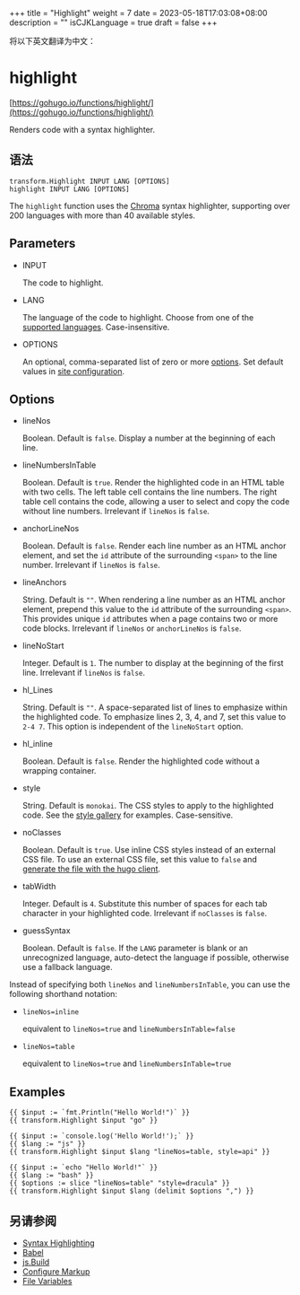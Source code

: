 +++
title = "Highlight"
weight = 7
date = 2023-05-18T17:03:08+08:00
description = ""
isCJKLanguage = true
draft = false
+++

将以下英文翻译为中文：
# highlight

[https://gohugo.io/functions/highlight/](https://gohugo.io/functions/highlight/)

Renders code with a syntax highlighter.

## 语法

```
transform.Highlight INPUT LANG [OPTIONS]
highlight INPUT LANG [OPTIONS]
```

The `highlight` function uses the [Chroma](https://github.com/alecthomas/chroma) syntax highlighter, supporting over 200 languages with more than 40 available styles.

## Parameters 

- INPUT

  The code to highlight.

- LANG

  The language of the code to highlight. Choose from one of the [supported languages](https://gohugo.io/content-management/syntax-highlighting#list-of-chroma-highlighting-languages). Case-insensitive.

- OPTIONS

  An optional, comma-separated list of zero or more [options](https://gohugo.io/functions/highlight/#options). Set default values in [site configuration](https://gohugo.io/getting-started/configuration-markup#highlight).

## Options 

- lineNos

  Boolean. Default is `false`. Display a number at the beginning of each line.

- lineNumbersInTable

  Boolean. Default is `true`. Render the highlighted code in an HTML table with two cells. The left table cell contains the line numbers. The right table cell contains the code, allowing a user to select and copy the code without line numbers. Irrelevant if `lineNos` is `false`.

- anchorLineNos

  Boolean. Default is `false`. Render each line number as an HTML anchor element, and set the `id` attribute of the surrounding `<span>` to the line number. Irrelevant if `lineNos` is `false`.

- lineAnchors

  String. Default is `""`. When rendering a line number as an HTML anchor element, prepend this value to the `id` attribute of the surrounding `<span>`. This provides unique `id` attributes when a page contains two or more code blocks. Irrelevant if `lineNos` or `anchorLineNos` is `false`.

- lineNoStart

  Integer. Default is `1`. The number to display at the beginning of the first line. Irrelevant if `lineNos` is `false`.

- hl_Lines

  String. Default is `""`. A space-separated list of lines to emphasize within the highlighted code. To emphasize lines 2, 3, 4, and 7, set this value to `2-4 7`. This option is independent of the `lineNoStart` option.

- hl_inline

  Boolean. Default is `false`. Render the highlighted code without a wrapping container.

- style

  String. Default is `monokai`. The CSS styles to apply to the highlighted code. See the [style gallery](https://xyproto.github.io/splash/docs/) for examples. Case-sensitive.

- noClasses

  Boolean. Default is `true`. Use inline CSS styles instead of an external CSS file. To use an external CSS file, set this value to `false` and [generate the file with the hugo client](https://gohugo.io/commands/hugo_gen_chromastyles).

- tabWidth

  Integer. Default is `4`. Substitute this number of spaces for each tab character in your highlighted code. Irrelevant if `noClasses` is `false`.

- guessSyntax

  Boolean. Default is `false`. If the `LANG` parameter is blank or an unrecognized language, auto-detect the language if possible, otherwise use a fallback language.

Instead of specifying both `lineNos` and `lineNumbersInTable`, you can use the following shorthand notation:

- `lineNos=inline`

  equivalent to `lineNos=true` and `lineNumbersInTable=false`

- `lineNos=table`

  equivalent to `lineNos=true` and `lineNumbersInTable=true`

## Examples 

```go-html-template
{{ $input := `fmt.Println("Hello World!")` }}
{{ transform.Highlight $input "go" }}

{{ $input := `console.log('Hello World!');` }}
{{ $lang := "js" }}
{{ transform.Highlight $input $lang "lineNos=table, style=api" }}

{{ $input := `echo "Hello World!"` }}
{{ $lang := "bash" }}
{{ $options := slice "lineNos=table" "style=dracula" }}
{{ transform.Highlight $input $lang (delimit $options ",") }}
```

## 另请参阅

- [Syntax Highlighting](https://gohugo.io/content-management/syntax-highlighting/)
- [Babel](https://gohugo.io/hugo-pipes/babel/)
- [js.Build](https://gohugo.io/hugo-pipes/js/)
- [Configure Markup](https://gohugo.io/getting-started/configuration-markup/)
- [File Variables](https://gohugo.io/variables/files/)
